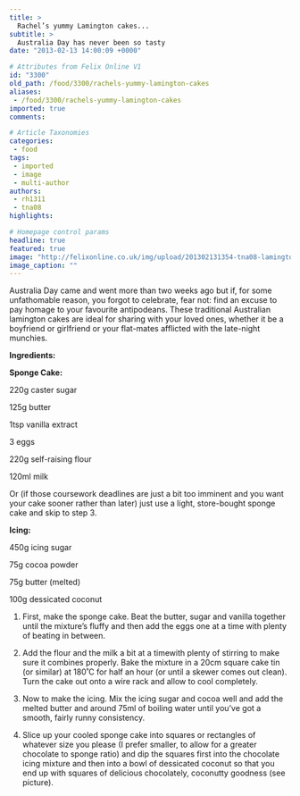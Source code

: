 ```yaml
---
title: >
  Rachel’s yummy Lamington cakes...
subtitle: >
  Australia Day has never been so tasty
date: "2013-02-13 14:00:09 +0000"

# Attributes from Felix Online V1
id: "3300"
old_path: /food/3300/rachels-yummy-lamington-cakes
aliases:
 - /food/3300/rachels-yummy-lamington-cakes
imported: true
comments:

# Article Taxonomies
categories:
 - food
tags:
 - imported
 - image
 - multi-author
authors:
 - rh1311
 - tna08
highlights:

# Homepage control params
headline: true
featured: true
image: "http://felixonline.co.uk/img/upload/201302131354-tna08-lamington.jpg"
image_caption: ""
---
```


Australia Day came and went more than two weeks ago but if, for some unfathomable reason, you forgot to celebrate, fear not: find an excuse to pay homage to your favourite antipodeans. These traditional Australian lamington cakes are ideal for sharing with your loved ones, whether it be a boyfriend or girlfriend or your flat-mates afflicted with the late-night munchies.

__Ingredients:__

__Sponge Cake:__

220g caster sugar

125g butter

1tsp vanilla extract

3 eggs

220g self-raising flour

120ml milk

Or (if those coursework deadlines are just a bit too imminent and you want your cake sooner rather than later) just use a light, store-bought sponge cake and skip to step 3.

__Icing:__

450g icing sugar

75g cocoa powder

75g butter (melted)

100g dessicated coconut

1) First, make the sponge cake. Beat the butter, sugar and vanilla together until the mixture’s fluffy and then add the eggs one at a time with plenty of beating in between.

2) Add the flour and the milk a bit at a timewith plenty of stirring to make sure it combines properly. Bake the mixture in a 20cm square cake tin (or similar) at 180˚C for half an hour (or until a skewer comes out clean). Turn the cake out onto a wire rack and allow to cool completely.

3) Now to make the icing. Mix the icing sugar and cocoa well and add the melted butter and around 75ml of boiling water until you’ve got a smooth, fairly runny consistency.

4) Slice up your cooled sponge cake into squares or rectangles of whatever size you please (I prefer smaller, to allow for a greater chocolate to sponge ratio) and dip the squares first into the chocolate icing mixture and then into a bowl of dessicated coconut so that you end up with squares of delicious chocolately, coconutty goodness (see picture).
